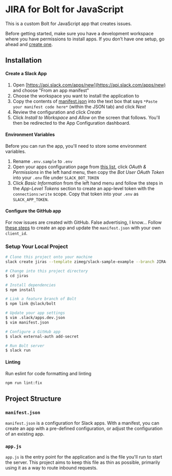 # JIRA for Bolt for JavaScript

This is a custom Bolt for JavaScript app that creates issues.

Before getting started, make sure you have a development workspace where you have permissions to install apps. If you don’t have one setup, go ahead and [create one](https://slack.com/create).

## Installation

#### Create a Slack App

1. Open [https://api.slack.com/apps/new](https://api.slack.com/apps/new) and choose "From an app manifest"
2. Choose the workspace you want to install the application to
3. Copy the contents of [manifest.json](./manifest.json) into the text box that says `*Paste your manifest code here*` (within the JSON tab) and click *Next*
4. Review the configuration and click *Create*
5. Click *Install to Workspace* and *Allow* on the screen that follows. You'll then be redirected to the App Configuration dashboard.

#### Environment Variables

Before you can run the app, you'll need to store some environment variables.

1. Rename `.env.sample` to `.env`
2. Open your apps configuration page from [this list](https://api.slack.com/apps), click *OAuth & Permissions* in the left hand menu, then copy the *Bot User OAuth Token* into your `.env` file under `SLACK_BOT_TOKEN`
3. Click *Basic Information* from the left hand menu and follow the steps in the *App-Level Tokens* section to create an app-level token with the `connections:write` scope. Copy that token into your `.env` as `SLACK_APP_TOKEN`.

#### Configure the GitHub app

For now issues are created with GitHub. False advertising, I know... Follow
[these steps](https://github.com/slack-samples/deno-github-functions#create-an-oauth-app-on-github)
to create an app and update the `manifest.json` with your own `client_id`.

### Setup Your Local Project

```zsh
# Clone this project onto your machine
slack create jiras --template zimeg/slack-sample-example --branch JIRA-JS

# Change into this project directory
$ cd jiras

# Install dependencies
$ npm install

# Link a feature branch of Bolt
$ npm link @slack/bolt

# Update your app settings
$ vim .slack/apps.dev.json
$ vim manifest.json

# Configure a GitHub app
$ slack external-auth add-secret

# Run Bolt server
$ slack run
```

#### Linting

Run eslint for code formatting and linting

```zsh
npm run lint:fix
```

## Project Structure

### `manifest.json`

`manifest.json` is a configuration for Slack apps. With a manifest, you can create an app with a pre-defined configuration, or adjust the configuration of an existing app.

### `app.js`

`app.js` is the entry point for the application and is the file you'll run to start the server. This project aims to keep this file as thin as possible, primarily using it as a way to route inbound requests.
